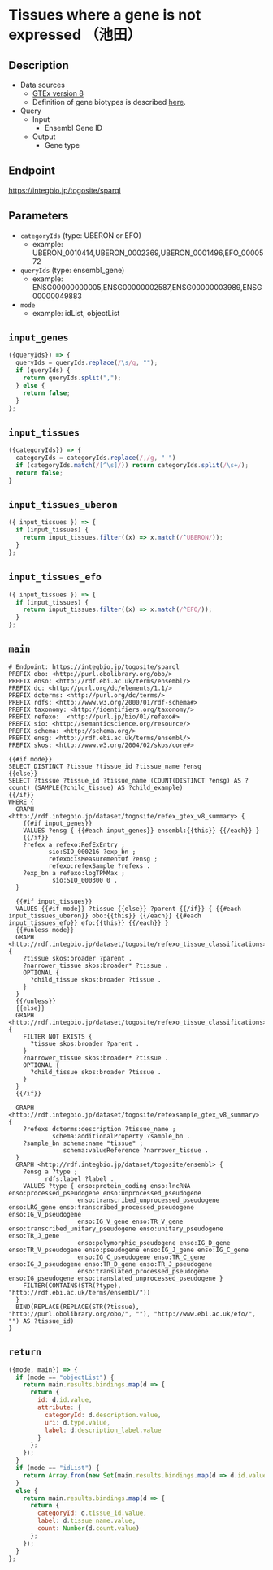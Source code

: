 # Tissues where a gene is not expressed （池田）

## Description

- Data sources
    - [GTEx version 8](https://gtexportal.org/home/datasets)
    - Definition of gene biotypes is described [here](http://useast.ensembl.org/info/genome/genebuild/biotypes.html).
- Query
    -  Input
        - Ensembl Gene ID
    - Output
        - Gene type

## Endpoint

https://integbio.jp/togosite/sparql

## Parameters

* `categoryIds` (type: UBERON or EFO)
  * example: UBERON_0010414,UBERON_0002369,UBERON_0001496,EFO_0000572
* `queryIds` (type: ensembl_gene)
  * example: ENSG00000000005,ENSG00000002587,ENSG00000003989,ENSG00000049883
* `mode`
  * example: idList, objectList

## `input_genes`

```javascript
({queryIds}) => {
  queryIds = queryIds.replace(/\s/g, "");
  if (queryIds) {
    return queryIds.split(",");
  } else {
    return false;
  }
};
```

## `input_tissues`

```javascript
({categoryIds}) => {
  categoryIds = categoryIds.replace(/,/g, " ")
  if (categoryIds.match(/[^\s]/)) return categoryIds.split(/\s+/);
  return false;
}
```

## `input_tissues_uberon`
```javascript
({ input_tissues }) => {
  if (input_tissues) {
    return input_tissues.filter((x) => x.match(/^UBERON/));
  }
};
```

## `input_tissues_efo`
```javascript
({ input_tissues }) => {
  if (input_tissues) {
    return input_tissues.filter((x) => x.match(/^EFO/));
  }
};
```

## `main`

```sparql
# Endpoint: https://integbio.jp/togosite/sparql
PREFIX obo: <http://purl.obolibrary.org/obo/>
PREFIX enso: <http://rdf.ebi.ac.uk/terms/ensembl/>
PREFIX dc: <http://purl.org/dc/elements/1.1/>
PREFIX dcterms: <http://purl.org/dc/terms/>
PREFIX rdfs: <http://www.w3.org/2000/01/rdf-schema#>
PREFIX taxonomy: <http://identifiers.org/taxonomy/>
PREFIX refexo:  <http://purl.jp/bio/01/refexo#>
PREFIX sio: <http://semanticscience.org/resource/>
PREFIX schema: <http://schema.org/>
PREFIX ensg: <http://rdf.ebi.ac.uk/terms/ensembl/>
PREFIX skos: <http://www.w3.org/2004/02/skos/core#>

{{#if mode}}
SELECT DISTINCT ?tissue ?tissue_id ?tissue_name ?ensg
{{else}}
SELECT ?tissue ?tissue_id ?tissue_name (COUNT(DISTINCT ?ensg) AS ?count) (SAMPLE(?child_tissue) AS ?child_example)
{{/if}}
WHERE {
  GRAPH <http://rdf.integbio.jp/dataset/togosite/refex_gtex_v8_summary> {
    {{#if input_genes}}
    VALUES ?ensg { {{#each input_genes}} ensembl:{{this}} {{/each}} }
    {{/if}}
    ?refex a refexo:RefExEntry ;
           sio:SIO_000216 ?exp_bn ;
           refexo:isMeasurementOf ?ensg ;
           refexo:refexSample ?refexs .
    ?exp_bn a refexo:logTPMMax ;
            sio:SIO_000300 0 .
  }

  {{#if input_tissues}}
  VALUES {{#if mode}} ?tissue {{else}} ?parent {{/if}} { {{#each input_tissues_uberon}} obo:{{this}} {{/each}} {{#each input_tissues_efo}} efo:{{this}} {{/each}} }
  {{#unless mode}}
  GRAPH <http://rdf.integbio.jp/dataset/togosite/refexo_tissue_classifications> {
    ?tissue skos:broader ?parent .
    ?narrower_tissue skos:broader* ?tissue .
    OPTIONAL {
      ?child_tissue skos:broader ?tissue .
    }
  }
  {{/unless}}
  {{else}}
  GRAPH <http://rdf.integbio.jp/dataset/togosite/refexo_tissue_classifications> {
    FILTER NOT EXISTS {
      ?tissue skos:broader ?parent .
    }
    ?narrower_tissue skos:broader* ?tissue .
    OPTIONAL {
      ?child_tissue skos:broader ?tissue .
    }
  }
  {{/if}}

  GRAPH <http://rdf.integbio.jp/dataset/togosite/refexsample_gtex_v8_summary> {
    ?refexs dcterms:description ?tissue_name ;
            schema:additionalProperty ?sample_bn .
    ?sample_bn schema:name "tissue" ;
               schema:valueReference ?narrower_tissue .
  }
  GRAPH <http://rdf.integbio.jp/dataset/togosite/ensembl> {
    ?ensg a ?type ;
          rdfs:label ?label .
    VALUES ?type { enso:protein_coding enso:lncRNA enso:processed_pseudogene enso:unprocessed_pseudogene
                   enso:transcribed_unprocessed_pseudogene enso:LRG_gene enso:transcribed_processed_pseudogene enso:IG_V_pseudogene
                   enso:IG_V_gene enso:TR_V_gene enso:transcribed_unitary_pseudogene enso:unitary_pseudogene enso:TR_J_gene
                   enso:polymorphic_pseudogene enso:IG_D_gene enso:TR_V_pseudogene enso:pseudogene enso:IG_J_gene enso:IG_C_gene
                   enso:IG_C_pseudogene enso:TR_C_gene enso:IG_J_pseudogene enso:TR_D_gene enso:TR_J_pseudogene
                   enso:translated_processed_pseudogene enso:IG_pseudogene enso:translated_unprocessed_pseudogene }
    FILTER(CONTAINS(STR(?type), "http://rdf.ebi.ac.uk/terms/ensembl/"))
  }
  BIND(REPLACE(REPLACE(STR(?tissue), "http://purl.obolibrary.org/obo/", ""), "http://www.ebi.ac.uk/efo/", "") AS ?tissue_id)
}

```

## `return`

```javascript
({mode, main}) => {
  if (mode == "objectList") {
    return main.results.bindings.map(d => {
      return {
        id: d.id.value,
        attribute: {
          categoryId: d.description.value,
          uri: d.type.value,
          label: d.description_label.value
        }
      };
    });
  }
  if (mode == "idList") {
    return Array.from(new Set(main.results.bindings.map(d => d.id.value))); // unique
  }
  else {
    return main.results.bindings.map(d => {
      return {
        categoryId: d.tissue_id.value,
        label: d.tissue_name.value,
        count: Number(d.count.value)
      };
    });
  }
};
```